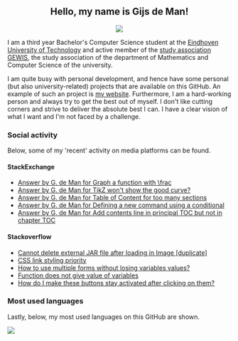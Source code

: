 <h2 align="center"> Hello, my name is Gijs de Man! </h2>

<p align="center">
  <a href="https://github.com/gijsdeman/github-readme-stats">
    <img align="center" src="https://github-readme-stats.vercel.app/api?username=gijsdeman&count_private=true&include_all_commits=true&show_icons=true&hide_title=true" />
  </a>
</p>


I am a third year Bachelor's Computer Science student at the [Eindhoven University of Technology][tue] and active member of the [study association GEWIS][GEWIS], the study association of the department of Mathematics and Computer Science of the university.

I am quite busy with personal development, and hence have some personal (but also university-related) projects that are available on this GitHub. An example of such an project is [my website][website]. Furthermore, I am a hard-working person and always try to get the best out of myself. I don't like cutting corners and strive to deliver the absolute best I can. I have a clear vision of what I want and I'm not faced by a challenge.

### Social activity

Below, some of my 'recent' activity on media platforms can be found.

#### StackExchange
<!-- TEX:START -->
- [Answer by G. de Man for Graph a function with \frac](https://tex.stackexchange.com/questions/554838/graph-a-function-with-frac/554839#554839)
- [Answer by G. de Man for TikZ won't show the good curve?](https://tex.stackexchange.com/questions/554828/tikz-wont-show-the-good-curve/554830#554830)
- [Answer by G. de Man for Table of Content for too many sections](https://tex.stackexchange.com/questions/554576/table-of-content-for-too-many-sections/554577#554577)
- [Answer by G. de Man for Defining a new command using a conditional](https://tex.stackexchange.com/questions/554444/defining-a-new-command-using-a-conditional/554453#554453)
- [Answer by G. de Man for Add contents line in principal TOC but not in chapter TOC](https://tex.stackexchange.com/questions/554424/add-contents-line-in-principal-toc-but-not-in-chapter-toc/554447#554447)
<!-- TEX:END -->

#### Stackoverflow
<!-- STACK:START -->
- [Cannot delete external JAR file after loading in Image [duplicate]](https://stackoverflow.com/questions/63012824/cannot-delete-external-jar-file-after-loading-in-image)
- [CSS link styling priority](https://stackoverflow.com/questions/43761006/css-link-styling-priority)
- [How to use multiple forms without losing variables values?](https://stackoverflow.com/questions/43736692/how-to-use-multiple-forms-without-losing-variables-values)
- [Function does not give value of variables](https://stackoverflow.com/questions/40863710/function-does-not-give-value-of-variables)
- [How do I make these buttons stay activated after clicking on them?](https://stackoverflow.com/questions/40725906/how-do-i-make-these-buttons-stay-activated-after-clicking-on-them)
<!-- STACK:END -->

[tue]: https://www.tue.nl/en/
[GEWIS]: https://gewis.nl
[website]: https://gijsdeman.nl

### Most used languages
Lastly, below, my most used languages on this GitHub are shown.

<a href="https://github.com/gijsdeman/github-readme-stats">
  <img align="center" src="https://github-readme-stats.vercel.app/api/top-langs/?username=gijsdeman&layout=compact" />
</a>
